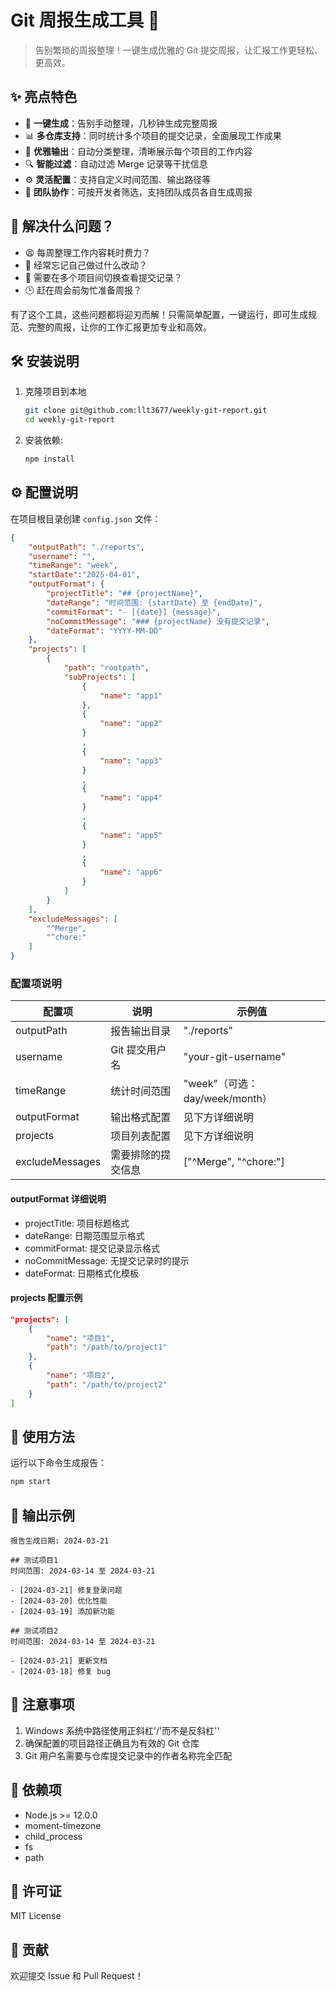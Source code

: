 # Git 周报生成工具 🚀

> 告别繁琐的周报整理！一键生成优雅的 Git 提交周报，让汇报工作更轻松、更高效。

## ✨ 亮点特色

- 🎯 **一键生成**：告别手动整理，几秒钟生成完整周报
- 📊 **多仓库支持**：同时统计多个项目的提交记录，全面展现工作成果
- 🎨 **优雅输出**：自动分类整理，清晰展示每个项目的工作内容
- 🔍 **智能过滤**：自动过滤 Merge 记录等干扰信息
- ⚙️ **灵活配置**：支持自定义时间范围、输出路径等
- 👥 **团队协作**：可按开发者筛选，支持团队成员各自生成周报

## 🎉 解决什么问题？

- 😫 每周整理工作内容耗时费力？
- 🤔 经常忘记自己做过什么改动？
- 📝 需要在多个项目间切换查看提交记录？
- 🕒 赶在周会前匆忙准备周报？

有了这个工具，这些问题都将迎刃而解！只需简单配置，一键运行，即可生成规范、完整的周报，让你的工作汇报更加专业和高效。

## 🛠 安装说明

1. 克隆项目到本地
   ```bash
   git clone git@github.com:llt3677/weekly-git-report.git
   cd weekly-git-report
   ```

2. 安装依赖:
   ```bash
   npm install
   ```

## ⚙️ 配置说明

在项目根目录创建 `config.json` 文件：

```json
{
    "outputPath": "./reports",
    "username": "",
    "timeRange": "week",
    "startDate":"2025-04-01",
    "outputFormat": {
        "projectTitle": "## {projectName}",
        "dateRange": "时间范围: {startDate} 至 {endDate}",
        "commitFormat": "- [{date}] {message}",
        "noCommitMessage": "### {projectName} 没有提交记录",
        "dateFormat": "YYYY-MM-DD"
    },
    "projects": [
        {
            "path": "rootpath",
            "subProjects": [
                {
                    "name": "app1"
                },
                {
                    "name": "app2"
                }
                ,
                {
                    "name": "app3"
                }
                ,
                {
                    "name": "app4"
                }
                ,
                {
                    "name": "app5"
                }
                ,
                {
                    "name": "app6"
                }
            ]
        }        
    ],
    "excludeMessages": [
        "^Merge",
        "^chore:"
    ]
}
```

### 配置项说明

| 配置项 | 说明 | 示例值 |
|--------|------|--------|
| outputPath | 报告输出目录 | "./reports" |
| username | Git 提交用户名 | "your-git-username" |
| timeRange | 统计时间范围 | "week"（可选：day/week/month） |
| outputFormat | 输出格式配置 | 见下方详细说明 |
| projects | 项目列表配置 | 见下方详细说明 |
| excludeMessages | 需要排除的提交信息 | ["^Merge", "^chore:"] |

#### outputFormat 详细说明
- projectTitle: 项目标题格式
- dateRange: 日期范围显示格式
- commitFormat: 提交记录显示格式
- noCommitMessage: 无提交记录时的提示
- dateFormat: 日期格式化模板

#### projects 配置示例
```json
"projects": [
    {
        "name": "项目1",
        "path": "/path/to/project1"
    },
    {
        "name": "项目2",
        "path": "/path/to/project2"
    }
]
```

## 🚀 使用方法

运行以下命令生成报告：

```bash
npm start
```

## 📝 输出示例

```
报告生成日期: 2024-03-21

## 测试项目1
时间范围: 2024-03-14 至 2024-03-21

- [2024-03-21] 修复登录问题
- [2024-03-20] 优化性能
- [2024-03-19] 添加新功能

## 测试项目2
时间范围: 2024-03-14 至 2024-03-21

- [2024-03-21] 更新文档
- [2024-03-18] 修复 bug
```

## 📌 注意事项

1. Windows 系统中路径使用正斜杠'/'而不是反斜杠'\'
2. 确保配置的项目路径正确且为有效的 Git 仓库
3. Git 用户名需要与仓库提交记录中的作者名称完全匹配

## 🔧 依赖项

- Node.js >= 12.0.0
- moment-timezone
- child_process
- fs
- path

## 📄 许可证

MIT License

## 🤝 贡献

欢迎提交 Issue 和 Pull Request！
